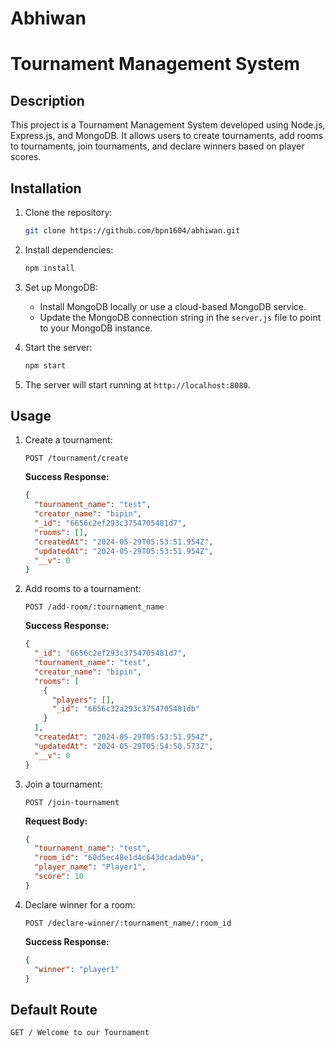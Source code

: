 # Abhiwan
# Tournament Management System

## Description
This project is a Tournament Management System developed using Node.js, Express.js, and MongoDB. It allows users to create tournaments, add rooms to tournaments, join tournaments, and declare winners based on player scores.

## Installation
1. Clone the repository: 
    ```bash
    git clone https://github.com/bpn1604/abhiwan.git
    ```

2. Install dependencies:
    ```bash
    npm install 
    ```

3. Set up MongoDB:
    - Install MongoDB locally or use a cloud-based MongoDB service.
    - Update the MongoDB connection string in the `server.js` file to point to your MongoDB instance.

4. Start the server:
    ```bash
    npm start
    ```

5. The server will start running at `http://localhost:8080`.

## Usage
1. Create a tournament:

    ```http
    POST /tournament/create
    ```

    **Success Response:**
    ```json
    {
      "tournament_name": "test",
      "creator_name": "bipin",
      "_id": "6656c2ef293c3754705481d7",
      "rooms": [],
      "createdAt": "2024-05-29T05:53:51.954Z",
      "updatedAt": "2024-05-29T05:53:51.954Z",
      "__v": 0
    }
    ```

2. Add rooms to a tournament:
    ```http
    POST /add-room/:tournament_name
    ```

    **Success Response:**
    ```json
    {
      "_id": "6656c2ef293c3754705481d7",
      "tournament_name": "test",
      "creator_name": "bipin",
      "rooms": [
        {
          "players": [],
          "_id": "6656c32a293c3754705481db"
        }
      ],
      "createdAt": "2024-05-29T05:53:51.954Z",
      "updatedAt": "2024-05-29T05:54:50.573Z",
      "__v": 0
    }
    ```

3. Join a tournament:
    ```http
    POST /join-tournament
    ```
    
    **Request Body:**
    ```json
    {
      "tournament_name": "test",
      "room_id": "60d5ec48e1d4c643dcadab9a",
      "player_name": "Player1",
      "score": 10
    }
    ```

4. Declare winner for a room:
    ```http
    POST /declare-winner/:tournament_name/:room_id
    ```

    **Success Response:**
    ```json
    { 
      "winner": "player1"
    }
    ```

## Default Route
```http
GET / Welcome to our Tournament
